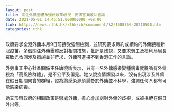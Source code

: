 ```yaml
---
layout: post
title: 關注外傭團體斥強檢政策歧視　要求官員收回言論
date: 2021-05-01 14:46:51.000000000 +08:00
link: https://news.rthk.hk/rthk/ch/component/k2/1588766-20210501.htm
categories: rthk
---
```


政府要求全港外傭本月9日前接受強制檢測，並研究要求轉約或續約的外傭接種新冠疫苗。多個關注外傭團體反對相關措施，批評是歧視，又要求勞工及福利局局長羅致光收回涉及措施並非苛求，外傭可選擇不到香港工作的言論。 

外勞事工中心社區關係主任唐曉昕表示，只有一名外傭感染變種病毒就將所有外傭視為「高風險群體」，是不公平及偏見。她又說疫情爆發以來，沒有出現涉及外傭在假日期間聚會的群組，認為將感染源頭歸咎於外傭並不科學，強調任何人都有可能感染病毒。

她又形容政府的相關政策是懲處外傭，擔心會加劇對外傭的歧視，或被拒絕在假日外出等。
